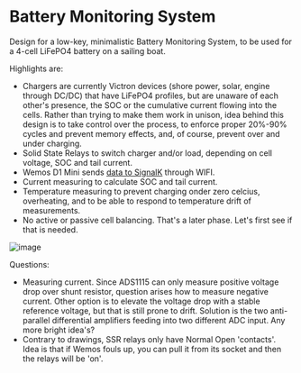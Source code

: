 # Battery Monitoring System
Design for a low-key, minimalistic Battery Monitoring System, to be used for a 4-cell LiFePO4 battery on a sailing boat. 

Highlights are:
* Chargers are currently Victron devices (shore power, solar, engine through DC/DC) that have LiFePO4 profiles, but are unaware of each other's presence, the SOC or the cumulative current flowing into the cells. Rather than trying to make them work in unison, idea behind this design is to take control over the process, to enforce proper 20%-90% cycles and prevent memory effects, and, of course, prevent over and under charging.
* Solid State Relays to switch charger and/or load, depending on cell voltage, SOC and tail current.
* Wemos D1 Mini sends [data to SignalK](https://github.com/marcobergman/ESP8266SignalkClient) through WIFI.
* Current measuring to calculate SOC and tail current.
* Temperature measuring to prevent charging onder zero celcius, overheating, and to be able to respond to temperature drift of measurements.
* No active or passive cell balancing. That's a later phase. Let's first see if that is needed.

![image](https://github.com/marcobergman/bms/assets/17980560/288c4c5a-cf40-4fb4-bc63-0ceb95b42163)

Questions:
* Measuring current. Since ADS1115 can only measure positive voltage drop over shunt resistor, question arises how to measure negative current. Other option is to elevate the voltage drop with a stable reference voltage, but that is still prone to drift. Solution is the two anti-parallel differential amplifiers feeding into two different ADC input. Any more bright idea's?
* Contrary to drawings, SSR relays only have Normal Open 'contacts'. Idea is that if Wemos fouls up, you can pull it from its socket and then the relays will be 'on'.

